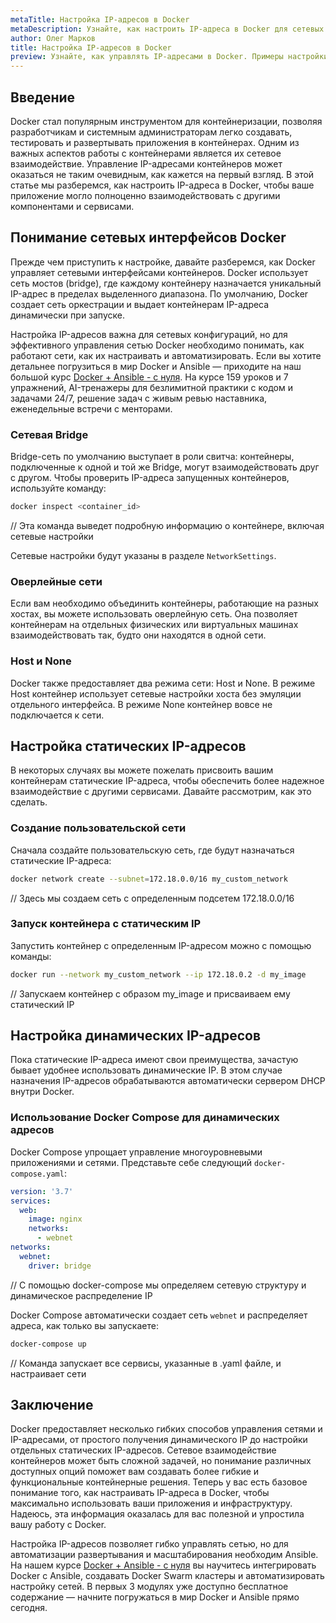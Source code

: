 ```yaml
---
metaTitle: Настройка IP-адресов в Docker
metaDescription: Узнайте, как настроить IP-адреса в Docker для сетевых конфигураций. Рассмотрим способы настройки статических и динамических IP-адресов с примерами и советами.
author: Олег Марков
title: Настройка IP-адресов в Docker
preview: Узнайте, как управлять IP-адресами в Docker. Примеры настройки статических и динамических адресов помогут вам в работе с контейнерами.
---
```


## Введение

Docker стал популярным инструментом для контейнеризации, позволяя разработчикам и системным администраторам легко создавать, тестировать и развертывать приложения в контейнерах. Одним из важных аспектов работы с контейнерами является их сетевое взаимодействие. Управление IP-адресами контейнеров может оказаться не таким очевидным, как кажется на первый взгляд. В этой статье мы разберемся, как настроить IP-адреса в Docker, чтобы ваше приложение могло полноценно взаимодействовать с другими компонентами и сервисами.

## Понимание сетевых интерфейсов Docker

Прежде чем приступить к настройке, давайте разберемся, как Docker управляет сетевыми интерфейсами контейнеров. Docker использует сеть мостов (bridge), где каждому контейнеру назначается уникальный IP-адрес в пределах выделенного диапазона. По умолчанию, Docker создает сеть оркестрации и выдает контейнерам IP-адреса динамически при запуске.

Настройка IP-адресов важна для сетевых конфигураций, но для эффективного управления сетью Docker необходимо понимать, как работают сети, как их настраивать и автоматизировать. Если вы хотите детальнее погрузиться в мир Docker и Ansible — приходите на наш большой курс [Docker + Ansible - с нуля](https://purpleschool.ru/course/docker?utm_source=knowledgebase&utm_medium=text&utm_campaign=Nastroyka_IP-adresov_v_Docker). На курсе 159 уроков и 7 упражнений, AI-тренажеры для безлимитной практики с кодом и задачами 24/7, решение задач с живым ревью наставника, еженедельные встречи с менторами.

### Сетевая Bridge

Bridge-сеть по умолчанию выступает в роли свитча: контейнеры, подключенные к одной и той же Bridge, могут взаимодействовать друг с другом. Чтобы проверить IP-адреса запущенных контейнеров, используйте команду:

```bash
docker inspect <container_id>
```

// Эта команда выведет подробную информацию о контейнере, включая сетевые настройки

Сетевые настройки будут указаны в разделе `NetworkSettings`.

### Оверлейные сети

Если вам необходимо объединить контейнеры, работающие на разных хостах, вы можете использовать оверлейную сеть. Она позволяет контейнерам на отдельных физических или виртуальных машинах взаимодействовать так, будто они находятся в одной сети.

### Host и None

Docker также предоставляет два режима сети: Host и None. В режиме Host контейнер использует сетевые настройки хоста без эмуляции отдельного интерфейса. В режиме None контейнер вовсе не подключается к сети.

## Настройка статических IP-адресов

В некоторых случаях вы можете пожелать присвоить вашим контейнерам статические IP-адреса, чтобы обеспечить более надежное взаимодействие с другими сервисами. Давайте рассмотрим, как это сделать.

### Создание пользовательской сети

Сначала создайте пользовательскую сеть, где будут назначаться статические IP-адреса:

```bash
docker network create --subnet=172.18.0.0/16 my_custom_network
```

// Здесь мы создаем сеть с определенным подсетем 172.18.0.0/16

### Запуск контейнера с статическим IP

Запустить контейнер с определенным IP-адресом можно с помощью команды:

```bash
docker run --network my_custom_network --ip 172.18.0.2 -d my_image
```

// Запускаем контейнер с образом my_image и присваиваем ему статический IP

## Настройка динамических IP-адресов

Пока статические IP-адреса имеют свои преимущества, зачастую бывает удобнее использовать динамические IP. В этом случае назначения IP-адресов обрабатываются автоматически сервером DHCP внутри Docker.

### Использование Docker Compose для динамических адресов

Docker Compose упрощает управление многоуровневыми приложениями и сетями. Представьте себе следующий `docker-compose.yaml`:

```yaml
version: '3.7'
services:
  web:
    image: nginx
    networks:
      - webnet
networks:
  webnet:
    driver: bridge
```

// С помощью docker-compose мы определяем сетевую структуру и динамическое распределение IP

Docker Compose автоматически создает сеть `webnet` и распределяет адреса, как только вы запускаете:

```bash
docker-compose up
```

// Команда запускает все сервисы, указанные в .yaml файле, и настраивает сети

## Заключение

Docker предоставляет несколько гибких способов управления сетями и IP-адресами, от простого получения динамического IP до настройки отдельных статических IP-адресов. Сетевое взаимодействие контейнеров может быть сложной задачей, но понимание различных доступных опций поможет вам создавать более гибкие и функциональные контейнерные решения. Теперь у вас есть базовое понимание того, как настраивать IP-адреса в Docker, чтобы максимально использовать ваши приложения и инфраструктуру. Надеюсь, эта информация оказалась для вас полезной и упростила вашу работу с Docker.

Настройка IP-адресов позволяет гибко управлять сетью, но для автоматизации развертывания и масштабирования необходим Ansible. На нашем курсе [Docker + Ansible - с нуля](https://purpleschool.ru/course/docker?utm_source=knowledgebase&utm_medium=text&utm_campaign=Nastroyka_IP-adresov_v_Docker) вы научитесь интегрировать Docker с Ansible, создавать Docker Swarm кластеры и автоматизировать настройку сетей. В первых 3 модулях уже доступно бесплатное содержание — начните погружаться в мир Docker и Ansible прямо сегодня.
